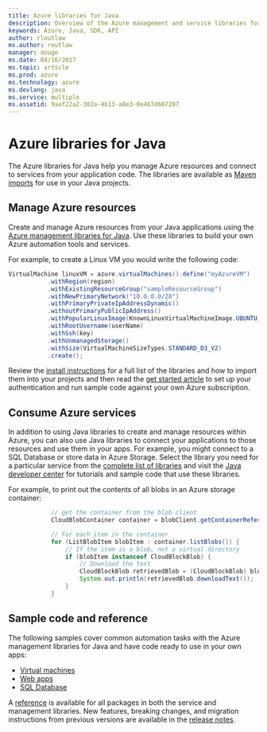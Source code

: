 ```yaml
---
title: Azure libraries for Java
description: Overview of the Azure management and service libraries for Java
keywords: Azure, Java, SDK, API
author: rloutlaw
ms.author: routlaw
manager: douge
ms.date: 04/16/2017
ms.topic: article
ms.prod: azure
ms.technology: azure
ms.devlang: java
ms.service: multiple
ms.assetid: 9aaf22a2-382a-4b13-a8e3-0e467d607207
---
```


# Azure libraries for Java

The Azure libraries for Java help you manage Azure resources and connect to services from your application code. The libraries are available as [Maven imports](java-sdk-azure-install.md) for use in your Java projects. 

## Manage Azure resources

Create and manage Azure resources from your Java applications using the [Azure management libraries for Java](java-sdk-azure-get-started.md). Use these libraries to build your own Azure automation tools and services. 

For example, to create a Linux VM you would write the following code:

```java
VirtualMachine linuxVM = azure.virtualMachines().define("myAzureVM")
           .withRegion(region)
           .withExistingResourceGroup("sampleResourceGroup")
           .withNewPrimaryNetwork("10.0.0.0/28")
           .withPrimaryPrivateIpAddressDynamic()
           .withoutPrimaryPublicIpAddress()
           .withPopularLinuxImage(KnownLinuxVirtualMachineImage.UBUNTU_SERVER_16_04_LTS)
           .withRootUsername(userName)
           .withSsh(key)
           .withUnmanagedStorage()
           .withSize(VirtualMachineSizeTypes.STANDARD_D3_V2)
           .create();
 ```

Review the [install instructions](java-sdk-azure-install.md) for a full list of the libraries and how to import them into your projects and then read the [get started article](java-sdk-azure-get-started.md) to set up your authentication and run sample code against your own Azure subscription. 

## Consume Azure services

In addition to using Java libraries to create and manage resources within Azure, you can also use Java libraries to connect your applications to those resources and use them in your apps. For example, you might connect to a SQL Database or store data in Azure Storage. Select the library you need for a particular service from the [complete list of libraries](java-sdk-azure-install.md) and visit the [Java developer center](https://azure.microsoft.com/develop/java/) for tutorials and sample code that use these libraries.

For example, to print out the contents of all blobs in an Azure storage container:

```java
            // get the container from the blob client
			CloudBlobContainer container = blobClient.getContainerReference("blobcontainer");

			// For each item in the container
			for (ListBlobItem blobItem : container.listBlobs()) {
			    // If the item is a blob, not a virtual directory
			    if (blobItem instanceof CloudBlockBlob) {
			        // Download the text
			    	CloudBlockBlob retrievedBlob = (CloudBlockBlob) blobItem;
			    	System.out.println(retrievedBlob.downloadText());
			    }
			}
```


## Sample code and reference

The following samples cover common automation tasks with the Azure management libraries for Java and have code ready to use in your own apps:

- [Virtual machines](java-sdk-azure-virtual-machine-samples.md)
- [Web apps](java-sdk-azure-web-apps-samples.md)
- [SQL Database](java-sdk-azure-sql-database-samples.md)
   
A [reference](https://docs.microsoft.com/java/api) is available for all packages in both the service and management libraries. New features, breaking changes, and migration instructions from previous versions are available in the [release notes](java-sdk-azure-release-notes.md).